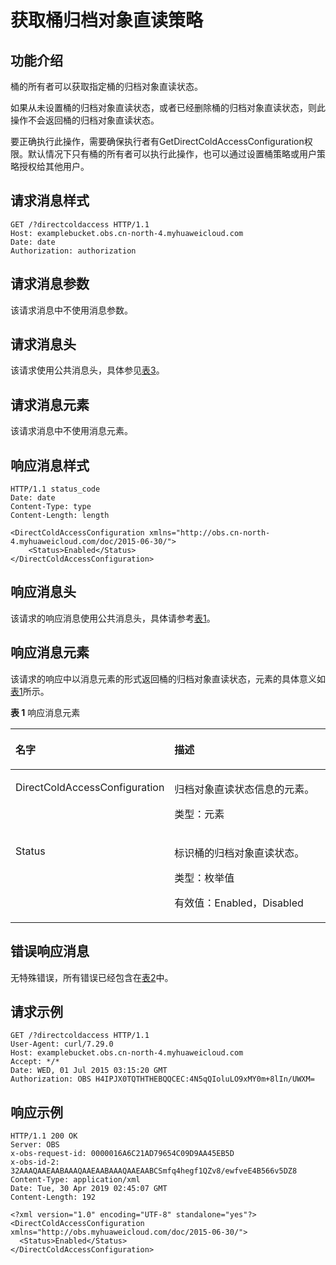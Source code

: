 # 获取桶归档对象直读策略<a name="ZH-CN_TOPIC_0167117904"></a>

## 功能介绍<a name="section5584184924715"></a>

桶的所有者可以获取指定桶的归档对象直读状态。

如果从未设置桶的归档对象直读状态，或者已经删除桶的归档对象直读状态，则此操作不会返回桶的归档对象直读状态。

要正确执行此操作，需要确保执行者有GetDirectColdAccessConfiguration权限。默认情况下只有桶的所有者可以执行此操作，也可以通过设置桶策略或用户策略授权给其他用户。

## 请求消息样式<a name="section10666408"></a>

```
GET /?directcoldaccess HTTP/1.1 
Host: examplebucket.obs.cn-north-4.myhuaweicloud.com
Date: date
Authorization: authorization
```

## 请求消息参数<a name="section28888809"></a>

该请求消息中不使用消息参数。

## 请求消息头<a name="section58672692"></a>

该请求使用公共消息头，具体参见[表3](构造请求.md#table25197309)。

## 请求消息元素<a name="section58292187"></a>

该请求消息中不使用消息元素。

## 响应消息样式<a name="section54867637"></a>

```
HTTP/1.1 status_code
Date: date
Content-Type: type
Content-Length: length

<DirectColdAccessConfiguration xmlns="http://obs.cn-north-4.myhuaweicloud.com/doc/2015-06-30/"> 
    <Status>Enabled</Status>
</DirectColdAccessConfiguration>
```

## 响应消息头<a name="section24046693"></a>

该请求的响应消息使用公共消息头，具体请参考[表1](返回结果.md#d0e686)。

## 响应消息元素<a name="section15093651"></a>

该请求的响应中以消息元素的形式返回桶的归档对象直读状态，元素的具体意义如[表1](#table29764434204455)所示。

**表 1**  响应消息元素

<a name="table29764434204455"></a>
<table><thead align="left"><tr id="row31333717"><th class="cellrowborder" valign="top" width="32.45%" id="mcps1.2.3.1.1"><p id="p55003148"><a name="p55003148"></a><a name="p55003148"></a>名字</p>
</th>
<th class="cellrowborder" valign="top" width="67.55%" id="mcps1.2.3.1.2"><p id="p26069995"><a name="p26069995"></a><a name="p26069995"></a>描述</p>
</th>
</tr>
</thead>
<tbody><tr id="row51856964"><td class="cellrowborder" valign="top" width="32.45%" headers="mcps1.2.3.1.1 "><p id="p39664525"><a name="p39664525"></a><a name="p39664525"></a>DirectColdAccessConfiguration</p>
</td>
<td class="cellrowborder" valign="top" width="67.55%" headers="mcps1.2.3.1.2 "><p id="p58709918"><a name="p58709918"></a><a name="p58709918"></a>归档对象直读状态信息的元素。</p>
<p id="p58627217"><a name="p58627217"></a><a name="p58627217"></a>类型：元素</p>
</td>
</tr>
<tr id="row58004282"><td class="cellrowborder" valign="top" width="32.45%" headers="mcps1.2.3.1.1 "><p id="p726421"><a name="p726421"></a><a name="p726421"></a>Status</p>
</td>
<td class="cellrowborder" valign="top" width="67.55%" headers="mcps1.2.3.1.2 "><p id="p58840153"><a name="p58840153"></a><a name="p58840153"></a>标识桶的归档对象直读状态。</p>
<p id="p59799329"><a name="p59799329"></a><a name="p59799329"></a>类型：枚举值</p>
<p id="p1323052"><a name="p1323052"></a><a name="p1323052"></a>有效值：Enabled，Disabled</p>
</td>
</tr>
</tbody>
</table>

## 错误响应消息<a name="section1625136"></a>

无特殊错误，所有错误已经包含在[表2](错误码.md#d0e843)中。

## 请求示例<a name="section14482163815396"></a>

```
GET /?directcoldaccess HTTP/1.1
User-Agent: curl/7.29.0
Host: examplebucket.obs.cn-north-4.myhuaweicloud.com
Accept: */*
Date: WED, 01 Jul 2015 03:15:20 GMT
Authorization: OBS H4IPJX0TQTHTHEBQQCEC:4N5qQIoluLO9xMY0m+8lIn/UWXM=
```

## 响应示例<a name="section76081155815"></a>

```
HTTP/1.1 200 OK
Server: OBS
x-obs-request-id: 0000016A6C21AD79654C09D9AA45EB5D
x-obs-id-2: 32AAAQAAEAABAAAQAAEAABAAAQAAEAABCSmfq4hegf1QZv8/ewfveE4B566v5DZ8
Content-Type: application/xml
Date: Tue, 30 Apr 2019 02:45:07 GMT
Content-Length: 192

<?xml version="1.0" encoding="UTF-8" standalone="yes"?>
<DirectColdAccessConfiguration xmlns="http://obs.myhuaweicloud.com/doc/2015-06-30/">
  <Status>Enabled</Status>
</DirectColdAccessConfiguration>
```

